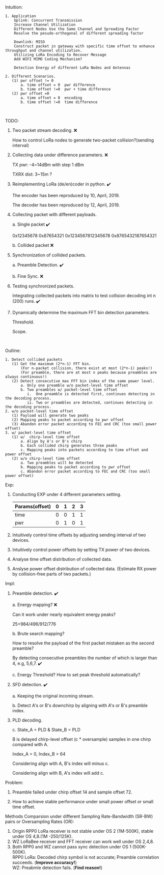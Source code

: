 Intuition:

    1. Application
        Uplink: Concurrent Transmission  
        Increase Channel Utilization
        Different Nodes Use the Same Channel and Spreading Factor
        Resolve the pesudo-orthogonal of different spreading factor

        Downlink: MISO
        Construct packet in gateway with specific time offset to enhance throughput and channel utilization.
        Utilizing LoRa Encoding to Recover Message
        Add WIFI MIMO Coding Mechanism?

        Detection Energy of different LoRa Nodes and Antennas
    
    2. Different Scenarios.
       (1) pwr offset != 0 
           a. time offset = 0  pwr difference    
           b. time offset !=0  pwr + time difference
       (2) pwr offset =0
           a. time offset = 0  encoding
           b. time offset !=0  time difference
    
</br>

TODO:

1. Two packet stream decoding. :x:

   How to control LoRa nodes to generate two-packet collision?(sending interval)

2. Collecting data under difference parameters. :x:

   TX pwr: -4~14dBm with step 1 dBm
   
   TXRX dist: 3~15m ?

3. Reimplementing LoRa (de/en)coder in python. :heavy_check_mark:

   The encoder has been reproduced by 10, April, 2019.
   
   The decoder has been reproduced by 12, April, 2019.

4. Collecting packet with different payloads.

   a. Single packet :heavy_check_mark:
   
      0x12345678 
      0x87654321
      0x1234567812345678
      0x8765432187654321
      
   b. Collided packet :x:


5. Synchronization of collided packets.

   a. Preamble Detection. :heavy_check_mark:
   
   b. Fine Sync. :x:
   
6. Testing synchronized packets.

   Integrating collected packets into matrix to test collision decoding int n (200) runs. :heavy_check_mark:

7. Dynamically determine the maximum FFT bin detection parameters.
   
   Threshold.
   
   Scope.

</br>

Outline:

    1. Detect collided packets
       (1) Get the maximum (2*n-1) FFT bin. 
           (For n-packet collision, there exist at most (2*n-1) peaks!)
           (For preamble, there are at most n peaks because preambles are always continuous!)
       (2) Detect consecutive max FFT bin index of the same power level.
           a. Only one preamble w/o packet-level time offset
           b. Two preambles w/ packet-level time offset
              i.  One preamble is detected first, continues detecting in the decoding process. 
              ii. Two or preambles are detected, continues detecting in the decoding process.
    2. w/o packet-level time offset
       (1) Payload will generate two peaks
       (2) Mapping peaks to packet according to pwr offset
       (3) Abandon error packet according to FEC and CRC (too small power offset)
    3. w/ packet-level time offset
       (1) w/  chirp-level time offset
           a. Align by A's or B's chirp
           b. Each collided chirp generates three peaks
           c. Mapping peaks into packets according to time offset and power offset
       (2) w/o chirp-level time offset
           a. Two preambles will be detected
           b. Mapping peaks to packet according to pwr offset
           c. Abandon error packet according to FEC and CRC (too small power offset)

Exp:

1. Conducting EXP under 4 different parameters setting. 

   Params(offset) | 0 | 1 | 2 | 3
   ---- | --- | --- | --- | ---
   time |  0  |  0  |  1  |  1
   pwr  |  0  |  1  |  0  |  1

2. Intuitively control time offsets by adjusting sending interval of two devices.

3. Intuitively control power offsets by setting TX power of two devices.

4. Analyse time offset distribution of collected data.

5. Anslyse power offset distribution of collected data.
   (Estimate RX power by collision-free parts of two packets.)


Impl:

1. Preamble detection. :heavy_check_mark:

   a. Energy mapping? :x:
   
      Can it work under nearly equivalent energy peaks?
      
      25+984/496/912/776
      
   b. Brute search mapping? 
   
      How to resolve the payload of the first packet mistaken as the second preamble? 
      
      By detecting consecutive preambles the number of which is larger than 4, e.g, 5,6,7. :heavy_check_mark:
      
   c. Energy Threshold? How to set peak threshold automatically?
   
2. SFD detection. :heavy_check_mark:

   a. Keeping the original incoming stream.
   
   b. Detect A's or B's downchirp by aligning with A's or B's preamble index.

3. PLD decoding.
   
   c. State_A = PLD & State_B = PLD
   
      B is delayed chirp-level offset (c * oversample) samples in one chirp compared with A.
      
      Index_A = 0, Index_B = 64
      
      Considering align with A, B's index will minus c.
      
      Considering align with B, A's index will add c.

Problem:

1. Preamble failed under chirp offset 14 and sample offset 72. 

2. How to achieve stable performance under small power offset or small time offset. 


Methods Comparsion under different Sampling Rate-Bandwidth (SR-BW) pairs or Oversampling Rates (OR):

   1. Origin RPP0 LoRa receiver is not stable under OS 2 (1M-500K), stable under OS 4,8.(1M -250/125K).
   2. WZ LoRaBee receiver and FFT receiver can work well under OS 2,4,8.
   3. Both RPP0 and WZ cannot pass sync detection under OS 1 (500K-500K).<br/>
      RPP0 LoRa: Decoded chirp symbol is not accurate; Preamble correlation succeeds. (**Improve accuracy!**)<br/>
      WZ: Preabmle detection fails. (**Find reason!**)<br/>
      


    
    
